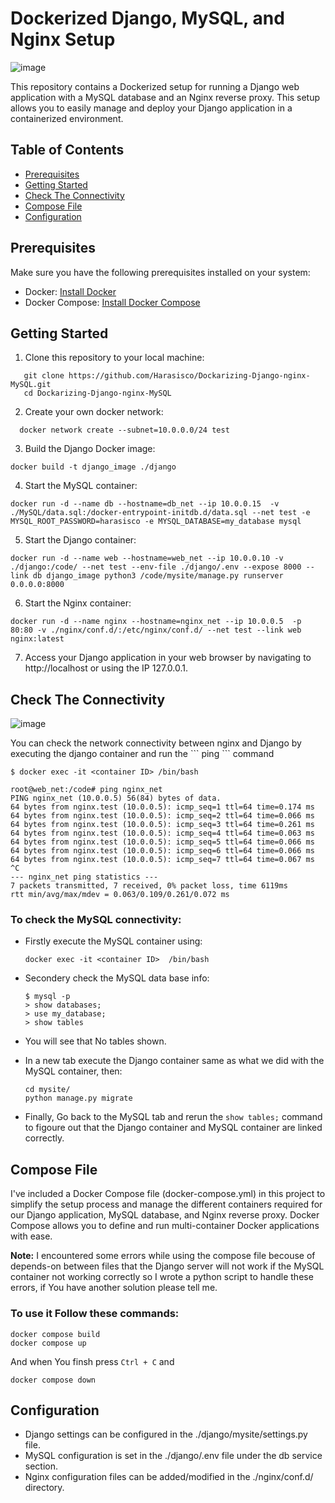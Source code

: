 # Dockerized Django, MySQL, and Nginx Setup

![image](https://github.com/Harasisco/Dockerize_Python_djangoApp/assets/87074807/b15a2d24-d23a-4f7f-bd83-76cb69bfbb72 )

<p>This repository contains a Dockerized setup for running a Django web application with a MySQL database and an Nginx reverse proxy. This setup allows you to easily manage and deploy your Django application in a containerized environment.</p>

## Table of Contents

- [Prerequisites](#prerequisites)
- [Getting Started](#getting-started)
- [Check The Connectivity](#check-the-connectivity)
- [Compose File](#compose-file)
- [Configuration](#configuration)

## Prerequisites

Make sure you have the following prerequisites installed on your system:

- Docker: [Install Docker](https://docs.docker.com/get-docker/)
- Docker Compose: [Install Docker Compose](https://docs.docker.com/compose/install/)

## Getting Started

1. Clone this repository to your local machine:

```shell
   git clone https://github.com/Harasisco/Dockarizing-Django-nginx-MySQL.git
   cd Dockarizing-Django-nginx-MySQL
```

2. Create your own docker network:

```shell
  docker network create --subnet=10.0.0.0/24 test
```

3. Build the Django Docker image:

```shell
docker build -t django_image ./django
```

4. Start the MySQL container:

```shell
docker run -d --name db --hostname=db_net --ip 10.0.0.15  -v ./MySQL/data.sql:/docker-entrypoint-initdb.d/data.sql --net test -e MYSQL_ROOT_PASSWORD=harasisco -e MYSQL_DATABASE=my_database mysql
```

5. Start the Django container:

```shell
docker run -d --name web --hostname=web_net --ip 10.0.0.10 -v ./django:/code/ --net test --env-file ./django/.env --expose 8000 --link db django_image python3 /code/mysite/manage.py runserver 0.0.0.0:8000
```

6. Start the Nginx container:

```shell
docker run -d --name nginx --hostname=nginx_net --ip 10.0.0.5  -p 80:80 -v ./nginx/conf.d/:/etc/nginx/conf.d/ --net test --link web nginx:latest 
```

7. Access your Django application in your web browser by navigating to http://localhost or using the IP 127.0.0.1.


## Check The Connectivity

![image](https://github.com/Harasisco/Dockarizing-Django-nginx-MySQL/assets/87074807/84bd4199-694d-4f8a-ab8f-970bbcab51e2)

<p> You can check the network connectivity between nginx and Django by executing the django container and run the ``` ping ``` command </p>

```shell
$ docker exec -it <container ID> /bin/bash
```
```shell
root@web_net:/code# ping nginx_net
PING nginx_net (10.0.0.5) 56(84) bytes of data.
64 bytes from nginx.test (10.0.0.5): icmp_seq=1 ttl=64 time=0.174 ms
64 bytes from nginx.test (10.0.0.5): icmp_seq=2 ttl=64 time=0.066 ms
64 bytes from nginx.test (10.0.0.5): icmp_seq=3 ttl=64 time=0.261 ms
64 bytes from nginx.test (10.0.0.5): icmp_seq=4 ttl=64 time=0.063 ms
64 bytes from nginx.test (10.0.0.5): icmp_seq=5 ttl=64 time=0.066 ms
64 bytes from nginx.test (10.0.0.5): icmp_seq=6 ttl=64 time=0.066 ms
64 bytes from nginx.test (10.0.0.5): icmp_seq=7 ttl=64 time=0.067 ms
^C
--- nginx_net ping statistics ---
7 packets transmitted, 7 received, 0% packet loss, time 6119ms
rtt min/avg/max/mdev = 0.063/0.109/0.261/0.072 ms

```
### To check the MySQL connectivity:

  - Firstly execute the MySQL container using:
    ```shell
    docker exec -it <container ID>  /bin/bash
    ```
  - Secondery check the MySQL data base info:
    ```shell
    $ mysql -p
    > show databases;
    > use my_database;
    > show tables
    ```
   - You will see that No tables shown.
     
   - In a new tab execute the Django container same as what we did with the MySQL container, then:
     ```shell
     cd mysite/
     python manage.py migrate
     ```
   - Finally, Go back to the MySQL tab and rerun the ``` show tables; ``` command to figoure out that the Django container and MySQL container are linked correctly.

## Compose File

<p> I've included a Docker Compose file (docker-compose.yml) in this project to simplify the setup process and manage the different containers required for our Django application, MySQL database, and Nginx reverse proxy. Docker Compose allows you to define and run multi-container Docker applications with ease.</p>

**Note:** I encountered some errors while using the compose file becouse of depends-on between files that the Django server will not work if the MySQL container not working correctly so I wrote a python script to handle these errors, if You have another solution please tell me.

### To use it Follow these commands:

```shell
docker compose build
docker compose up
```
And when You finsh press ``` Ctrl + C ``` and
```shell
docker compose down
```

## Configuration
- Django settings can be configured in the ./django/mysite/settings.py file.
- MySQL configuration is set in the ./django/.env file under the db service section.
- Nginx configuration files can be added/modified in the ./nginx/conf.d/ directory.
